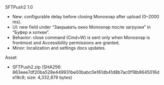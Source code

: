SFTPush2 1.0

- New: configurable delay before closing Monosnap after upload (0–2000 ms).
- UI: new field under “Закрывать окно Monosnap после загрузки” in “Буфер и хоткеи”.
- Behavior: close command (Cmd+W) is sent only when Monosnap is frontmost and Accessibility permissions are granted.
- Minor: localization and settings docs updates.

Asset
- SFTPush2.zip (SHA256: 863eee7df20ba528e449931be00babc0e161db41d8b7ac0f18b9645016de19c9; size: 4,332,879 bytes)
